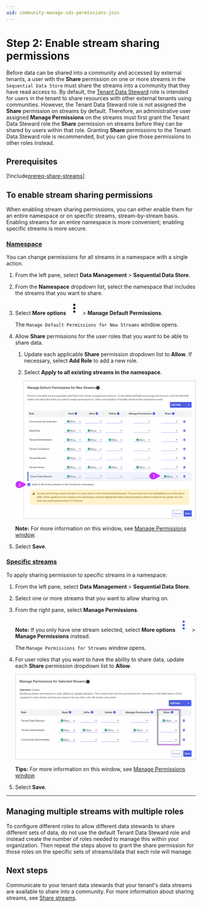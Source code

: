 ```yaml
---
uid: community-manage-sds-permissions-join
---
```


# Step 2: Enable stream sharing permissions

Before data can be shared into a community and accessed by external tenants, a user with the **Share** permission on one or more streams in the `Sequential Data Store` must share the streams into a community that they have read access to. By default, the [Tenant Data Steward](xref:ccRoles) role is intended for users in the tenant to share resources with other external tenants using communities. However, the Tenant Data Steward role is not assigned the **Share** permission on streams by default. Therefore, an administrative user assigned **Manage Permissions** on the streams must first grant the Tenant Data Steward role the **Share** permission on streams before they can be shared by users within that role. Granting **Share** permissions to the Tenant Data Steward role is recommended, but you can give those permissions to other roles instead.

## Prerequisites

[!include[prereq-share-streams](includes/prereq-share-streams.md)]

## To enable stream sharing permissions

When enabling stream sharing permissions, you can either enable them for an entire namespace or on specific streams, stream-by-stream basis. Enabling streams for an entire namespace is more convenient; enabling specific streams is more secure.

### [Namespace](#tab/tabid-1)

You can change permissions for all streams in a namespace with a single action.

1. From the left pane, select **Data Management** > **Sequential Data Store**.

1. From the **Namespace** dropdown list, select the namespace that includes the streams that you want to share.

1. Select **More options** ![More options](../_icons/default/dots-vertical.svg) > **Manage Default Permissions**.

	The `Manage Default Permissions for New Streams` window opens.

1. Allow **Share** permissions for the user roles that you want to be able to share data.

	1. Update each applicable **Share** permission dropdown list to **Allow**. If necessary, select **Add Role** to add a new role.

	1. Select **Apply to all existing streams in the namespace**.

	![Share permissions: Allow](images/stream-permissions-share-namespace.png)

	**Note:** For more information on this window, see [Manage Permissions window](xref:permissions-management#manage-permissions-window).

1. Select **Save**.

### [Specific streams](#tab/tabid-2)

To apply sharing permission to specific streams in a namespace:

1. From the left pane, select **Data Management** > **Sequential Data Store**.

1. Select one or more streams that you want to allow sharing on.

1. From the right pane, select **Manage Permissions**.

	**Note:** If you only have one stream selected, select **More options** ![More options icon](../_icons/branded/dots-vertical.svg) > **Manage Permissions** instead.

	The `Manage Permissions for Streams` window opens.

1. For user roles that you want to have the ability to share data, update each **Share** permission dropdown list to **Allow**.

	![Share permissions: Allow](images/stream-permissions-share.png)

	**Tips:** For more information on this window, see [Manage Permissions window](xref:permissions-management#manage-permissions-window).

1. Select **Save**.

***

## Managing multiple streams with multiple roles

To configure different roles to allow different data stewards to share different sets of data, do not use the default Tenant Data Steward role and instead create the number of roles needed to manage this within your organization. Then repeat the steps above to grant the share permission for those roles on the specific sets of streams/data that each role will manage.

## Next steps

Communicate to your tenant data stewards that your tenant's data streams are available to share into a community. For more information about sharing streams, see [Share streams](xref:community-manage-shared-streams#share-streams).
